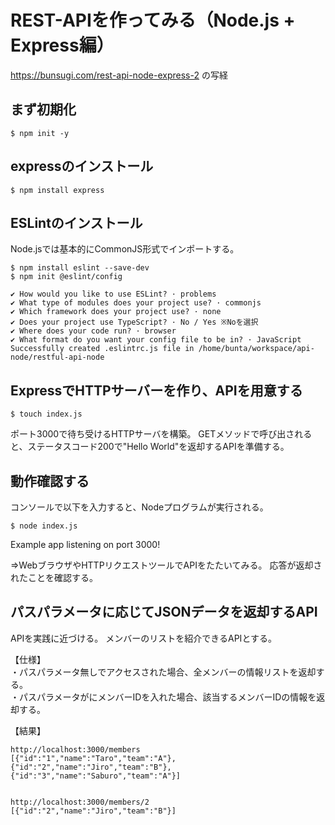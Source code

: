 # REST-APIを作ってみる（Node.js + Express編）
https://bunsugi.com/rest-api-node-express-2 の写経

## まず初期化
```
$ npm init -y
```

## expressのインストール
```
$ npm install express
```

## ESLintのインストール
Node.jsでは基本的にCommonJS形式でインポートする。
```
$ npm install eslint --save-dev 
$ npm init @eslint/config

✔ How would you like to use ESLint? · problems
✔ What type of modules does your project use? · commonjs
✔ Which framework does your project use? · none
✔ Does your project use TypeScript? · No / Yes ※Noを選択
✔ Where does your code run? · browser
✔ What format do you want your config file to be in? · JavaScript
Successfully created .eslintrc.js file in /home/bunta/workspace/api-node/restful-api-node
```

## ExpressでHTTPサーバーを作り、APIを用意する
```
$ touch index.js
```
ポート3000で待ち受けるHTTPサーバを構築。 GETメソッドで呼び出されると、ステータスコード200で"Hello World"を返却するAPIを準備する。

## 動作確認する
コンソールで以下を入力すると、Nodeプログラムが実行される。
```
$ node index.js
```
Example app listening on port 3000!

⇒WebブラウザやHTTPリクエストツールでAPIをたたいてみる。
応答が返却されたことを確認する。

## パスパラメータに応じてJSONデータを返却するAPI
APIを実践に近づける。
メンバーのリストを紹介できるAPIとする。

【仕様】  
・パスパラメータ無しでアクセスされた場合、全メンバーの情報リストを返却する。  
・パスパラメータがにメンバーIDを入れた場合、該当するメンバーIDの情報を返却する。  


【結果】
```
http://localhost:3000/members
[{"id":"1","name":"Taro","team":"A"},{"id":"2","name":"Jiro","team":"B"},{"id":"3","name":"Saburo","team":"A"}]


http://localhost:3000/members/2
[{"id":"2","name":"Jiro","team":"B"}]
```
